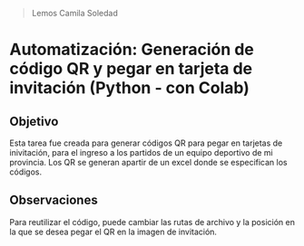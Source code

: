 > Lemos Camila Soledad 

# Automatización: Generación de código QR y pegar en tarjeta de invitación (Python - con Colab)

## Objetivo
Esta tarea fue creada para generar códigos QR para pegar en tarjetas de inivitación, para el ingreso a los partidos de un equipo deportivo de mi provincia. Los QR se generan apartir de un excel donde se especifican los códigos.

## Observaciones
Para reutilizar el código, puede cambiar las rutas de archivo y la posición en la que se desea pegar el QR en la imagen de invitación.  

